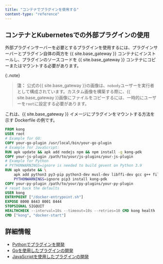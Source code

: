 ```yaml
---
title: "コンテナでプラグインを使用する"
content-type: "reference"
---
```

コンテナとKubernetesでの外部プラグインの使用
---------------------------

外部プラグインサーバーを必要とするプラグインを使用するには、プラグインサーバーとプラグイン自体の両方を {{ site.base_gateway }} コンテナにインストールし、プラグインのソースコードを {{ site.base_gateway }} コンテナにコピーまたはマウントする必要があります。

{:.note}
> 
> **注：** 公式の{{ site.base_gateway }}の画像は、`nobody`ユーザーを実行者として構成されています。カスタム画像を構築する際に、{{ site.base_gateway }}画像にファイルをコピーするには、一時的にユーザーを`root`に設定する必要があります。

これは、{{ site.base_gateway }} イメージにプラグインをマウントする方法を示す Dockerfile の例です。

```dockerfile
FROM kong
USER root
# Example for GO:
COPY your-go-plugin /usr/local/bin/your-go-plugin
# Example for JavaScript:
RUN apk update && apk add nodejs npm && npm install -g kong-pdk
COPY your-js-plugin /path/to/your/js-plugins/your-js-plugin
# Example for Python
# PYTHONWARNINGS=ignore is needed to build gevent on Python 3.9
RUN apk update && \
    apk add python3 py3-pip python3-dev musl-dev libffi-dev gcc g++ file make && \
    PYTHONWARNINGS=ignore pip3 install kong-pdk
COPY your-py-plugin /path/to/your/py-plugins/your-py-plugin
# reset back the defaults
USER kong
ENTRYPOINT ["/docker-entrypoint.sh"]
EXPOSE 8000 8443 8001 8444
STOPSIGNAL SIGQUIT
HEALTHCHECK --interval=10s --timeout=10s --retries=10 CMD kong health
CMD ["kong", "docker-start"]
```

詳細情報
----

* [Pythonでプラグインを開発](/gateway/latest/plugin-development/pluginserver/python/)
* [Goを使用したプラグインの開発](/gateway/latest/plugin-development/pluginserver/go/)
* [JavaScriptを使用したプラグインの開発](/gateway/latest/plugin-development/pluginserver/javascript/)


